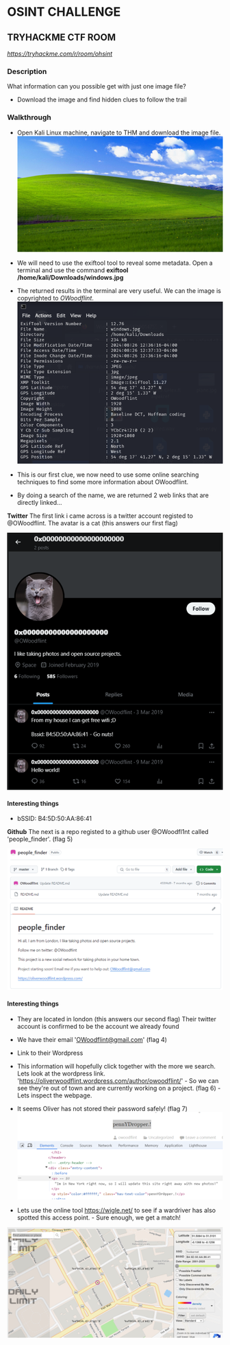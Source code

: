 # OSINT CHALLENGE
## TRYHACKME CTF ROOM
*https://tryhackme.com/r/room/ohsint*

### Description
What information can you possible get with just one image file?
- Download the image and find hidden clues to follow the trail

### Walkthrough
- Open Kali Linux machine, navigate to THM and download the image file.
![image to reveal](windows.png)

- We will need to use the exiftool tool to reveal some metadata. Open a terminal and use the command **exiftool /home/kali/Downloads/windows.jpg**

- The returned results in the terminal are very useful. We can the image is copyrighted to *OWoodflint*.
![metadata](metadata.png)

- This is our first clue, we now need to use some online searching techniques to find some more information about OWoodflint. 

- By doing a search of the name, we are returned 2 web links that are directly linked...

**Twitter**
The first link i came across is a twitter account registed to @OWoodflint. The avatar is a cat (this answers our first flag)

![Twitter account](twitter.png)
  #### Interesting things
  - bSSID: B4:5D:50:AA:86:41


**Github**
The next is a repo registed to a github user @OWoodfl1nt called 'people_finder'. (flag 5)

![github](github.png)

#### Interesting things
 - They are located in london (this answers our second flag)
  Their twitter account is confirmed to be the account we already found
 -  We have their email 'OWoodflint@gmail.com' (flag 4)
 - Link to their Wordpress 


- This information will hopefully click together with the more we search. Lets look at the wordpress link. 'https://oliverwoodflint.wordpress.com/author/owoodflint/'
      - So we can see they're out of town and are currently working on a project. (flag 6)
      - Lets inspect the webpage.

- It seems Oliver has not stored their password safely! (flag 7)
![inspect](inspect.png)

- Lets use the online tool https://wigle.net/ to see if a wardriver has also spotted this access point. 
      - Sure enough, we get a match!

![alt text](ssid.png)